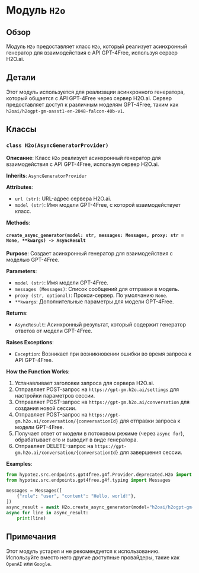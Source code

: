 # Модуль `H2o`

## Обзор

Модуль `H2o` предоставляет класс `H2o`, который реализует асинхронный генератор для взаимодействия с API GPT-4Free, используя сервер H2O.ai.

## Детали

Этот модуль используется для реализации асинхронного генератора, который общается с API GPT-4Free через сервер H2O.ai. Сервер предоставляет доступ к различным моделям GPT-4Free, таким как `h2oai/h2ogpt-gm-oasst1-en-2048-falcon-40b-v1`.

## Классы

### `class H2o(AsyncGeneratorProvider)`

**Описание**: Класс `H2o` реализует асинхронный генератор для взаимодействия с API GPT-4Free, используя сервер H2O.ai.

**Inherits**: `AsyncGeneratorProvider`

**Attributes**:

- `url (str)`: URL-адрес сервера H2O.ai.
- `model (str)`: Имя модели GPT-4Free, с которой взаимодействует класс.

**Methods**:

#### `create_async_generator(model: str, messages: Messages, proxy: str = None, **kwargs) -> AsyncResult`

**Purpose**: Создает асинхронный генератор для взаимодействия с моделью GPT-4Free.

**Parameters**:

- `model (str)`: Имя модели GPT-4Free.
- `messages (Messages)`: Список сообщений для отправки в модель.
- `proxy (str, optional)`: Прокси-сервер. По умолчанию `None`.
- `**kwargs`: Дополнительные параметры для модели GPT-4Free.

**Returns**:

- `AsyncResult`: Асинхронный результат, который содержит генератор ответов от модели GPT-4Free.

**Raises Exceptions**:

- `Exception`: Возникает при возникновении ошибки во время запроса к API GPT-4Free.

**How the Function Works**:

1. Устанавливает заголовки запроса для сервера H2O.ai.
2. Отправляет POST-запрос на `https://gpt-gm.h2o.ai/settings` для настройки параметров сессии.
3. Отправляет POST-запрос на `https://gpt-gm.h2o.ai/conversation` для создания новой сессии.
4. Отправляет POST-запрос на `https://gpt-gm.h2o.ai/conversation/{conversationId}` для отправки запроса к модели GPT-4Free.
5. Получает ответ от модели в потоковом режиме (через `async for`), обрабатывает его и выводит в виде генератора.
6. Отправляет DELETE-запрос на `https://gpt-gm.h2o.ai/conversation/{conversationId}` для завершения сессии.

**Examples**:

```python
from hypotez.src.endpoints.gpt4free.g4f.Provider.deprecated.H2o import H2o
from hypotez.src.endpoints.gpt4free.g4f.typing import Messages

messages = Messages([
    {"role": "user", "content": "Hello, world!"},
])
async_result = await H2o.create_async_generator(model="h2oai/h2ogpt-gm-oasst1-en-2048-falcon-40b-v1", messages=messages)
async for line in async_result:
    print(line)
```

## Примечания

Этот модуль устарел и не рекомендуется к использованию. Используйте вместо него другие доступные провайдеры, такие как `OpenAI` или `Google`.